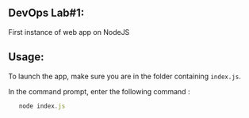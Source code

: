 ## DevOps Lab#1: 
First instance of web app on NodeJS

## Usage: 

To launch the app, make sure you are in the folder containing ```index.js```.

In the command prompt, enter the following command :
```js
   node index.js
